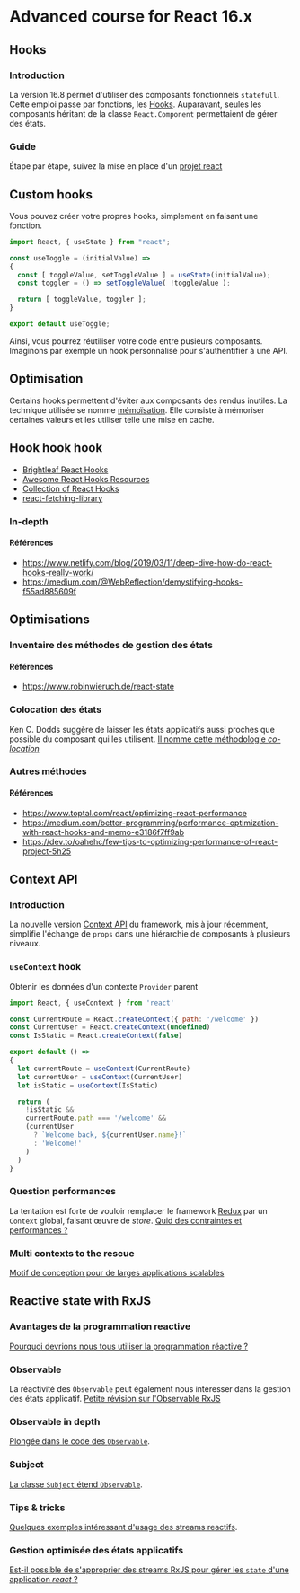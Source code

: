 # Advanced course for React 16.x

## Hooks
### Introduction
La version 16.8 permet d'utiliser des composants fonctionnels `statefull`.
Cette emploi passe par fonctions, les [Hooks](hooks/README.md).
Auparavant, seules les composants héritant de la classe `React.Component` permettaient de gérer des états.

### Guide
Étape par étape, suivez la mise en place d'un [projet react](https://github.com/heticeric/react_16x-demo)

## Custom hooks
Vous pouvez créer votre propres hooks, simplement en faisant une fonction.

```js
import React, { useState } from "react";

const useToggle = (initialValue) =>
{
  const [ toggleValue, setToggleValue ] = useState(initialValue);
  const toggler = () => setToggleValue( !toggleValue );

  return [ toggleValue, toggler ];
}

export default useToggle;
```

Ainsi, vous pourrez réutiliser votre code entre pusieurs composants.
Imaginons par exemple un hook personnalisé pour s'authentifier à une API.

## Optimisation
Certains hooks permettent d'éviter aux composants des rendus inutiles.
La technique utilisée se nomme [mémoïsation](hooks/memoization.md). Elle consiste à mémoriser certaines valeurs et les utiliser telle une mise en cache.

## Hook hook hook

- [Brightleaf React Hooks](https://brightleaf.dev/hooks/)
- [Awesome React Hooks Resources](https://github.com/rehooks/awesome-react-hooks)
- [Collection of React Hooks](https://nikgraf.github.io/react-hooks/)
- [react-fetching-library](https://github.com/marcin-piela/react-fetching-library)

### In-depth

#### Références
- https://www.netlify.com/blog/2019/03/11/deep-dive-how-do-react-hooks-really-work/
- https://medium.com/@WebReflection/demystifying-hooks-f55ad885609f

## Optimisations 
### Inventaire des méthodes de gestion des états
#### Références
- https://www.robinwieruch.de/react-state

### Colocation des états
Ken C. Dodds suggère de laisser les états applicatifs aussi proches que possible du composant qui les utilisent.
[Il nomme cette méthodologie *co-location*](optim/README.md)

### Autres méthodes 
#### Références
- https://www.toptal.com/react/optimizing-react-performance
- https://medium.com/better-programming/performance-optimization-with-react-hooks-and-memo-e3186f7ff9ab
- https://dev.to/oahehc/few-tips-to-optimizing-performance-of-react-project-5h25
  
## Context API
### Introduction
La nouvelle version [Context API](context/README.md) du framework, mis à jour récemment, simplifie l'échange de `props` dans une hiérarchie de composants à plusieurs niveaux. 

### `useContext` hook
Obtenir les données d'un contexte `Provider` parent

```js
import React, { useContext } from 'react'

const CurrentRoute = React.createContext({ path: '/welcome' })
const CurrentUser = React.createContext(undefined)
const IsStatic = React.createContext(false)

export default () =>
{
  let currentRoute = useContext(CurrentRoute)
  let currentUser = useContext(CurrentUser)
  let isStatic = useContext(IsStatic)

  return (
    !isStatic &&
    currentRoute.path === '/welcome' &&
    (currentUser
      ? `Welcome back, ${currentUser.name}!`
      : 'Welcome!'
    )
  )
}
```

### Question performances
La tentation est forte de vouloir remplacer le framework [Redux](https://redux.js.org/) par un `Context` global, faisant œuvre de *store*.
[Quid des contraintes et performances ?](context/performances.md)

### Multi contexts to the rescue
[Motif de conception pour de larges applications scalables](context/context_wise.md)

## Reactive state with RxJS
### Avantages de la programmation reactive
[Pourquoi devrions nous tous utiliser la programmation réactive ?](reactive/why.md)

### Observable
La réactivité des `Observable` peut également nous intéresser dans la gestion des états applicatif.
[Petite révision sur l'Observable RxJS](reactive/README.md)

### Observable in depth
[Plongée dans le code des `Observable`](reactive/indepth.md).

### Subject
[La classe `Subject` étend `Observable`](reactive/subject.md).

### Tips & tricks
[Quelques exemples intéressant d'usage des streams reactifs](reactive/tips.md).

### Gestion optimisée des états applicatifs
[Est-il possible de s'approprier des streams RxJS pour gérer les `state` d'une application *react* ?](reactive/store.md)